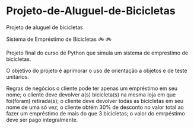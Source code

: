 # Projeto-de-Aluguel-de-Bicicletas
Projeto de aluguel de bicicletas

Sistema de Empréstimo de Bicicletas 🚲 🚲

Projeto final do curso de Python que simula um sistema de emprestimo de bicicletas.

O objetivo do projeto é aprimorar o uso de orientação a objetos e de teste unitários.

Regras de negócios
o cliente pode ter apenas um empréstimo em seu nome;
o cliente deve devolver a(s) bicicleta(s) na mesma loja em que foi(foram) retirada(s);
o cliente deve devolver todas as bicicletas em seu nome de uma só vez;
o cliente obtém 30% de desconto no valor total ao fazer um empréstimo de mais do que 3 bicicletas;
o valor do emrpéstimo deve ser pago integralmente.
